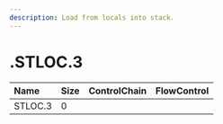 ```yaml
---
description: Load from locals into stack.
---
```


# .STLOC.3

| Name | Size | ControlChain | FlowControl |
| :--- | :--- | :--- | :--- |
| STLOC.3 | 0 |  |  |
